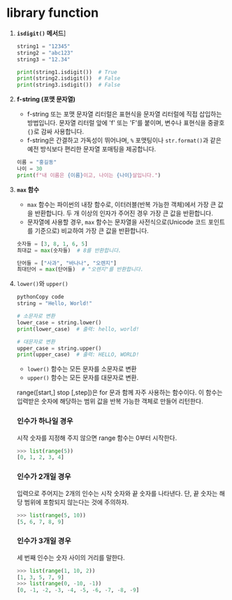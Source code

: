 # library function

1. **`isdigit()` 메서드**]

   ```python
   string1 = "12345"
   string2 = "abc123"
   string3 = "12.34"
   
   print(string1.isdigit())  # True
   print(string2.isdigit())  # False
   print(string3.isdigit())  # False
   ```



2. **f-string (포맷 문자열)**

   - f-string 또는 포맷 문자열 리터럴은 표현식을 문자열 리터럴에 직접 삽입하는 방법입니다. 문자열 리터럴 앞에 'f' 또는 'F'를 붙이며, 변수나 표현식을 중괄호 `{}`로 감싸 사용합니다.
   - f-string은 간결하고 가독성이 뛰어나며, `%` 포맷팅이나 `str.format()`과 같은 예전 방식보다 편리한 문자열 포매팅을 제공합니다.

   ```python
   이름 = "홍길동"
   나이 = 30
   print(f"내 이름은 {이름}이고, 나이는 {나이}살입니다.")
   ```

   

3. **`max` 함수**

   - `max` 함수는 파이썬의 내장 함수로, 이터러블(반복 가능한 객체)에서 가장 큰 값을 반환합니다. 두 개 이상의 인자가 주어진 경우 가장 큰 값을 반환합니다.
   - 문자열에 사용할 경우, `max` 함수는 문자열을 사전식으로(Unicode 코드 포인트를 기준으로) 비교하여 가장 큰 값을 반환합니다.

   ```python
   숫자들 = [3, 8, 1, 6, 5]
   최대값 = max(숫자들)  # 8를 반환합니다.
   
   단어들 = ["사과", "바나나", "오렌지"]
   최대단어 = max(단어들)  # "오렌지"를 반환합니다.
   ```




4. `lower()`와 `upper()`

   ```python
   pythonCopy code
   string = "Hello, World!"
   
   # 소문자로 변환
   lower_case = string.lower()
   print(lower_case)  # 출력: hello, world!
   
   # 대문자로 변환
   upper_case = string.upper()
   print(upper_case)  # 출력: HELLO, WORLD!
   ```

   - `lower()` 함수는 모든 문자를 소문자로 변환
   -  `upper()` 함수는 모든 문자를 대문자로 변환.
   
   
   
   
   
   
   
   range([start,] stop [,step])은 for 문과 함께 자주 사용하는 함수이다. 이 함수는 입력받은 숫자에 해당하는 범위 값을 반복 가능한 객체로 만들어 리턴한다.
   
   ### 인수가 하나일 경우
   
   시작 숫자를 지정해 주지 않으면 range 함수는 0부터 시작한다.
   
   ```python
   >>> list(range(5))
   [0, 1, 2, 3, 4]
   ```
   
   ### 인수가 2개일 경우
   
   입력으로 주어지는 2개의 인수는 시작 숫자와 끝 숫자를 나타낸다. 단, 끝 숫자는 해당 범위에 포함되지 않는다는 것에 주의하자.
   
   ```python
   >>> list(range(5, 10))
   [5, 6, 7, 8, 9]
   ```
   
   ### 인수가 3개일 경우
   
   세 번째 인수는 숫자 사이의 거리를 말한다.
   
   ```python
   >>> list(range(1, 10, 2))
   [1, 3, 5, 7, 9]
   >>> list(range(0, -10, -1))
   [0, -1, -2, -3, -4, -5, -6, -7, -8, -9]
   ```
   
   
